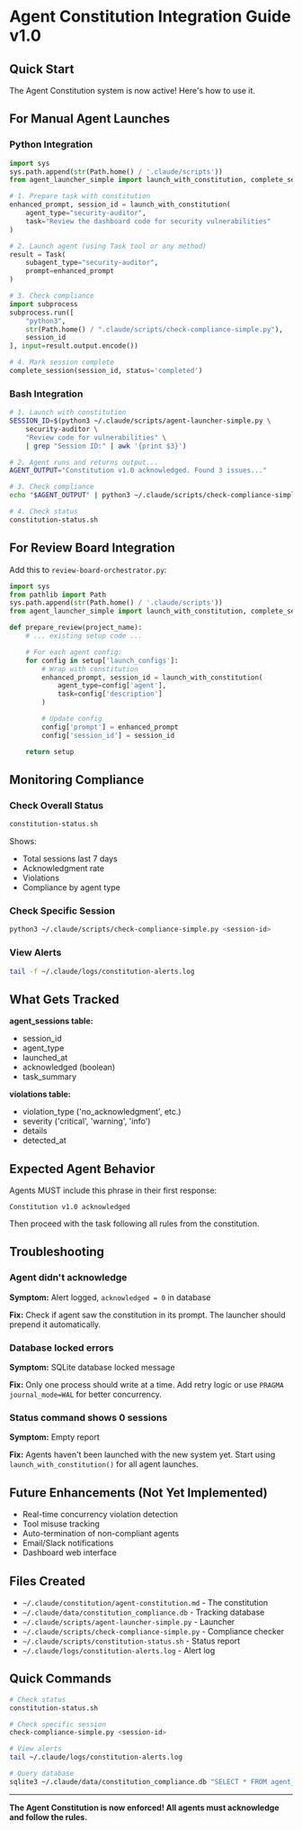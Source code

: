 # Agent Constitution Integration Guide v1.0

## Quick Start

The Agent Constitution system is now active! Here's how to use it.

## For Manual Agent Launches

### Python Integration

```python
import sys
sys.path.append(str(Path.home() / '.claude/scripts'))
from agent_launcher_simple import launch_with_constitution, complete_session

# 1. Prepare task with constitution
enhanced_prompt, session_id = launch_with_constitution(
    agent_type="security-auditor",
    task="Review the dashboard code for security vulnerabilities"
)

# 2. Launch agent (using Task tool or any method)
result = Task(
    subagent_type="security-auditor",
    prompt=enhanced_prompt
)

# 3. Check compliance
import subprocess
subprocess.run([
    "python3",
    str(Path.home() / ".claude/scripts/check-compliance-simple.py"),
    session_id
], input=result.output.encode())

# 4. Mark session complete
complete_session(session_id, status='completed')
```

### Bash Integration

```bash
# 1. Launch with constitution
SESSION_ID=$(python3 ~/.claude/scripts/agent-launcher-simple.py \
    security-auditor \
    "Review code for vulnerabilities" \
    | grep "Session ID:" | awk '{print $3}')

# 2. Agent runs and returns output...
AGENT_OUTPUT="Constitution v1.0 acknowledged. Found 3 issues..."

# 3. Check compliance
echo "$AGENT_OUTPUT" | python3 ~/.claude/scripts/check-compliance-simple.py $SESSION_ID

# 4. Check status
constitution-status.sh
```

## For Review Board Integration

Add this to `review-board-orchestrator.py`:

```python
import sys
from pathlib import Path
sys.path.append(str(Path.home() / '.claude/scripts'))
from agent_launcher_simple import launch_with_constitution, complete_session

def prepare_review(project_name):
    # ... existing setup code ...

    # For each agent config:
    for config in setup['launch_configs']:
        # Wrap with constitution
        enhanced_prompt, session_id = launch_with_constitution(
            agent_type=config['agent'],
            task=config['description']
        )

        # Update config
        config['prompt'] = enhanced_prompt
        config['session_id'] = session_id

    return setup
```

## Monitoring Compliance

### Check Overall Status

```bash
constitution-status.sh
```

Shows:
- Total sessions last 7 days
- Acknowledgment rate
- Violations
- Compliance by agent type

### Check Specific Session

```bash
python3 ~/.claude/scripts/check-compliance-simple.py <session-id>
```

### View Alerts

```bash
tail -f ~/.claude/logs/constitution-alerts.log
```

## What Gets Tracked

**agent_sessions table:**
- session_id
- agent_type
- launched_at
- acknowledged (boolean)
- task_summary

**violations table:**
- violation_type ('no_acknowledgment', etc.)
- severity ('critical', 'warning', 'info')
- details
- detected_at

## Expected Agent Behavior

Agents MUST include this phrase in their first response:

```
Constitution v1.0 acknowledged
```

Then proceed with the task following all rules from the constitution.

## Troubleshooting

### Agent didn't acknowledge

**Symptom:** Alert logged, `acknowledged = 0` in database

**Fix:** Check if agent saw the constitution in its prompt. The launcher should prepend it automatically.

### Database locked errors

**Symptom:** SQLite database locked message

**Fix:** Only one process should write at a time. Add retry logic or use `PRAGMA journal_mode=WAL` for better concurrency.

### Status command shows 0 sessions

**Symptom:** Empty report

**Fix:** Agents haven't been launched with the new system yet. Start using `launch_with_constitution()` for all agent launches.

## Future Enhancements (Not Yet Implemented)

- Real-time concurrency violation detection
- Tool misuse tracking
- Auto-termination of non-compliant agents
- Email/Slack notifications
- Dashboard web interface

## Files Created

- `~/.claude/constitution/agent-constitution.md` - The constitution
- `~/.claude/data/constitution_compliance.db` - Tracking database
- `~/.claude/scripts/agent-launcher-simple.py` - Launcher
- `~/.claude/scripts/check-compliance-simple.py` - Compliance checker
- `~/.claude/scripts/constitution-status.sh` - Status report
- `~/.claude/logs/constitution-alerts.log` - Alert log

## Quick Commands

```bash
# Check status
constitution-status.sh

# Check specific session
check-compliance-simple.py <session-id>

# View alerts
tail ~/.claude/logs/constitution-alerts.log

# Query database
sqlite3 ~/.claude/data/constitution_compliance.db "SELECT * FROM agent_sessions LIMIT 5"
```

---

**The Agent Constitution is now enforced! All agents must acknowledge and follow the rules.**
